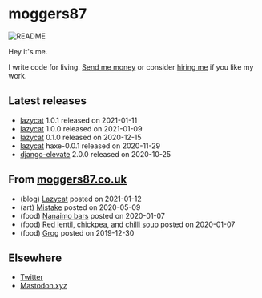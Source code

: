 
# moggers87

![README](https://github.com/moggers87/moggers87/workflows/Update%20README/badge.svg)

Hey it's me.

I write code for living. [Send me money](https://ko-fi.com/moggers87) or
consider [hiring me](vlgi.space) if you like my work.

## Latest releases

- <a href="https://github.com/moggers87/lazycat">lazycat</a> 1.0.1 released on 2021-01-11
- <a href="https://github.com/moggers87/lazycat">lazycat</a> 1.0.0 released on 2021-01-09
- <a href="https://github.com/moggers87/lazycat">lazycat</a> 0.1.0 released on 2020-12-15
- <a href="https://github.com/moggers87/lazycat">lazycat</a> haxe-0.0.1 released on 2020-11-29
- <a href="https://pypi.org/project/django-elevate/">django-elevate</a> 2.0.0 released on 2020-10-25

## From [moggers87.co.uk](https://moggers87.co.uk)

- (blog) <a href="https://moggers87.co.uk/blog/lazycat">Lazycat</a> posted on 2021-01-12
- (art) <a href="https://moggers87.co.uk/art/mistake">Mistake</a> posted on 2020-05-09
- (food) <a href="https://moggers87.co.uk/food/nanaimo-bars">Nanaimo&nbsp;bars</a> posted on 2020-01-07
- (food) <a href="https://moggers87.co.uk/food/lentil-chickpea-chilli-soup">Red lentil, chickpea, and chilli&nbsp;soup</a> posted on 2020-01-07
- (food) <a href="https://moggers87.co.uk/food/grog">Grog</a> posted on 2019-12-30

## Elsewhere

- [Twitter](https://twitter.com/moggers87)
- [Mastodon.xyz](https://mastodon.xyz/moggers87)

